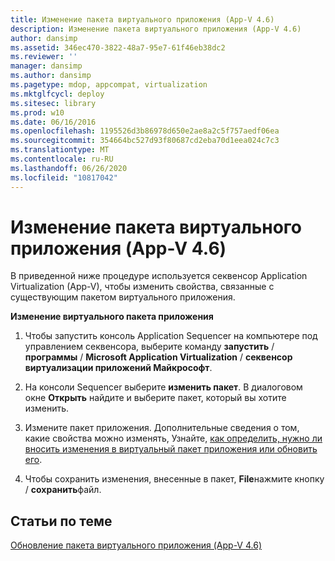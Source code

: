 ```yaml
---
title: Изменение пакета виртуального приложения (App-V 4.6)
description: Изменение пакета виртуального приложения (App-V 4.6)
author: dansimp
ms.assetid: 346ec470-3822-48a7-95e7-61f46eb38dc2
ms.reviewer: ''
manager: dansimp
ms.author: dansimp
ms.pagetype: mdop, appcompat, virtualization
ms.mktglfcycl: deploy
ms.sitesec: library
ms.prod: w10
ms.date: 06/16/2016
ms.openlocfilehash: 1195526d3b86978d650e2ae8a2c5f757aedf06ea
ms.sourcegitcommit: 354664bc527d93f80687cd2eba70d1eea024c7c3
ms.translationtype: MT
ms.contentlocale: ru-RU
ms.lasthandoff: 06/26/2020
ms.locfileid: "10817042"
---
```

# Изменение пакета виртуального приложения (App-V 4.6)


В приведенной ниже процедуре используется секвенсор Application Virtualization (App-V), чтобы изменить свойства, связанные с существующим пакетом виртуального приложения.

**Изменение виртуального пакета приложения**

1.  Чтобы запустить консоль Application Sequencer на компьютере под управлением секвенсора, выберите команду **запустить**  /  **программы**  /  **Microsoft Application Virtualization**  /  **секвенсор виртуализации приложений Майкрософт**.

2.  На консоли Sequencer выберите **изменить пакет**. В диалоговом окне **Открыть** найдите и выберите пакет, который вы хотите изменить.

3.  Измените пакет приложения. Дополнительные сведения о том, какие свойства можно изменять, Узнайте, [как определить, нужно ли вносить изменения в виртуальный пакет приложения или обновить его](how-to-determine-whether-to-edit-or-upgrade-a-virtual-application-package.md).

4.  Чтобы сохранить изменения, внесенные в пакет, **File**нажмите кнопку  /  **сохранить**файл.

## Статьи по теме


[Обновление пакета виртуального приложения (App-V 4.6)](how-to-upgrade-a-virtual-application-package--app-v-46-.md)

 

 






